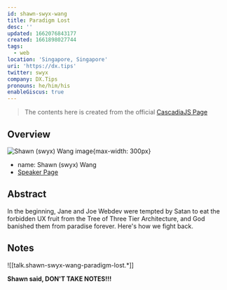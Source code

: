 ```yaml
---
id: shawn-swyx-wang
title: Paradigm Lost
desc: ''
updated: 1662076843177
created: 1661898027744
tags:
  - web
location: 'Singapore, Singapore'
uri: 'https://dx.tips'
twitter: swyx
company: DX.Tips
pronouns: he/him/his
enableGiscus: true
---
```

> The contents here is created from the official [CascadiaJS Page](https://2022.cascadiajs.com/speakers/shawn-swyx-wang)

## Overview

![Shawn (swyx) Wang image](https://create-4jr.begin.app/_static/2022/shawn-swyx-wang.jpg){max-width: 300px}
- name: Shawn (swyx) Wang
- [Speaker Page](https://2022.cascadiajs.com/speakers/shawn-swyx-wang)

## Abstract

In the beginning, Jane and Joe Webdev were tempted by Satan to eat the forbidden UX fruit from the Tree of Three Tier Architecture, and God banished them from paradise forever. Here's how we fight back.

## Notes
![[talk.shawn-swyx-wang-paradigm-lost.*]]

**Shawn said, DON'T TAKE NOTES!!!**
